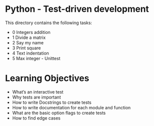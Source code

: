 # Python - Test-driven development
This directory contains the following tasks:

- 0 Integers addition
- 1 Divide a matrix
- 2 Say my name
- 3 Print square
- 4 Text indentation
- 5 Max integer - Unittest

# Learning Objectives

* What’s an interactive test
* Why tests are important
* How to write Docstrings to create tests
* How to write documentation for each module and function
* What are the basic option flags to create tests
* How to find edge cases
